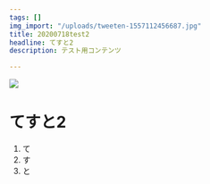 ```yaml
---
tags: []
img_import: "/uploads/tweeten-1557112456687.jpg"
title: 20200718test2
headline: てすと2
description: テスト用コンテンツ

---
```

![](/uploads/tweeten-1557112456687.jpg)

# てすと2

1. て
2. す
3. と